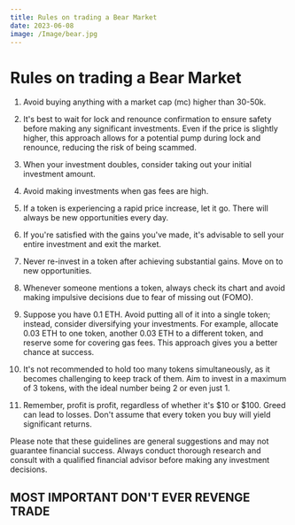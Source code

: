 ```yaml
---
title: Rules on trading a Bear Market
date: 2023-06-08
image: /Image/bear.jpg
---
```


# Rules on trading a Bear Market

1. Avoid buying anything with a market cap (mc) higher than 30-50k.

2. It's best to wait for lock and renounce confirmation to ensure safety before making any significant investments. Even if the price is slightly higher, this approach allows for a potential pump during lock and renounce, reducing the risk of being scammed.

3. When your investment doubles, consider taking out your initial investment amount.

4. Avoid making investments when gas fees are high.

5. If a token is experiencing a rapid price increase, let it go. There will always be new opportunities every day.

6. If you're satisfied with the gains you've made, it's advisable to sell your entire investment and exit the market.

7. Never re-invest in a token after achieving substantial gains. Move on to new opportunities.

8. Whenever someone mentions a token, always check its chart and avoid making impulsive decisions due to fear of missing out (FOMO).

9. Suppose you have 0.1 ETH. Avoid putting all of it into a single token; instead, consider diversifying your investments. For example, allocate 0.03 ETH to one token, another 0.03 ETH to a different token, and reserve some for covering gas fees. This approach gives you a better chance at success.

10. It's not recommended to hold too many tokens simultaneously, as it becomes challenging to keep track of them. Aim to invest in a maximum of 3 tokens, with the ideal number being 2 or even just 1.

11. Remember, profit is profit, regardless of whether it's $10 or $100. Greed can lead to losses. Don't assume that every token you buy will yield significant returns.

Please note that these guidelines are general suggestions and may not guarantee financial success. Always conduct thorough research and consult with a qualified financial advisor before making any investment decisions.

## MOST IMPORTANT DON'T EVER REVENGE TRADE
